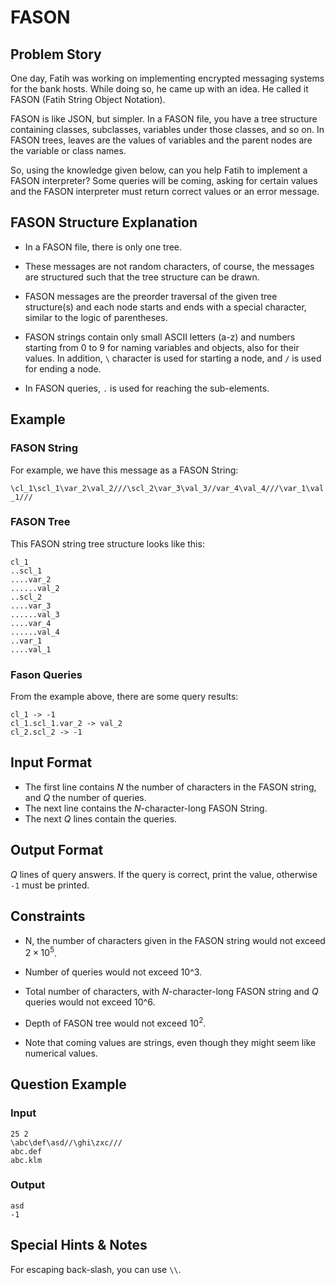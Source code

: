 # FASON

## Problem Story

One day, Fatih was working on implementing encrypted messaging systems for the bank hosts. While doing so, he came up with an idea. He called it FASON (Fatih String Object Notation).

FASON is like JSON, but simpler. In a FASON file, you have a tree structure containing classes, subclasses, variables under those classes, and so on. In FASON trees, leaves are the values of variables and the parent nodes are the variable or class names.

So, using the knowledge given below, can you help Fatih to implement a FASON interpreter? Some queries will be coming, asking for certain values and the FASON interpreter must return correct values or an error message.


## FASON Structure Explanation

* In a FASON file, there is only one tree.

* These messages are not random characters, of course, the messages are structured such that the tree structure can be drawn.

* FASON messages are the preorder traversal of the given tree structure(s) and each node starts and ends with a special character, similar to the logic of parentheses.

* FASON strings contain only small ASCII letters (a-z) and numbers starting from 0 to 9 for naming variables and objects, also for their values. In addition, ``\`` character is used for starting a node, and ``/`` is used for ending a node. 

* In FASON queries, ``.`` is used for reaching the sub-elements.

## Example

### FASON String

For example, we have this message as a FASON String: 

``\cl_1\scl_1\var_2\val_2///\scl_2\var_3\val_3//var_4\val_4///\var_1\val_1///``

### FASON Tree

This FASON string tree structure looks like this:

```
cl_1
..scl_1
....var_2
......val_2
..scl_2
....var_3
......val_3
....var_4
......val_4
..var_1
....val_1

```

### Fason Queries

From the example above, there are some query results:

```
cl_1 -> -1
cl_1.scl_1.var_2 -> val_2
cl_2.scl_2 -> -1
```

## Input Format

* The first line contains $N$ the number of characters in the FASON string, and $Q$ the number of queries.
* The next line contains the $N$-character-long FASON String.
* The next $Q$ lines contain the queries.

## Output Format

$Q$ lines of query answers. If the query is correct, print the value, otherwise ``-1`` must be printed.

## Constraints

* N, the number of characters given in the FASON string would not exceed $2 \times 10^5$.

* Number of queries would not exceed 10^3.

* Total number of characters, with $N$-character-long FASON string and $Q$ queries would not exceed 10^6.

* Depth of FASON tree would not exceed $10^2$.

* Note that coming values are strings, even though they might seem like numerical values.

## Question Example

### Input

```
25 2
\abc\def\asd//\ghi\zxc///
abc.def
abc.klm
```

### Output

```
asd
-1
```

## Special Hints & Notes

For escaping back-slash, you can use ``\\``.
